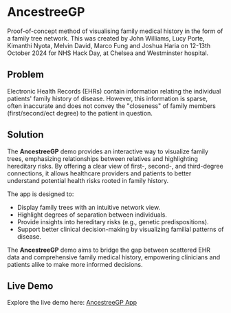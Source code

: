 # AncestreeGP

Proof-of-concept method of visualising family medical history in the form of a family tree network.
This was created by John Williams, Lucy Porte, Kimanthi Nyota, Melvin David, Marco Fung and Joshua Haria on 12-13th October 2024 for NHS Hack Day, at Chelsea and Westminster hospital. 

## Problem
Electronic Health Records (EHRs) contain information relating the individual patients' family history of disease. 
However, this information is sparse, often inaccurate and does not convey the "closeness" of family members (first/second/ect degree) to the patient in question. 

## Solution
The **AncestreeGP** demo provides an interactive way to visualize family trees, emphasizing relationships between relatives and highlighting hereditary risks. By offering a clear view of first-, second-, and third-degree connections, it allows healthcare providers and patients to better understand potential health risks rooted in family history.

The app is designed to:
- Display family trees with an intuitive network view.
- Highlight degrees of separation between individuals.
- Provide insights into hereditary risks (e.g., genetic predispositions).
- Support better clinical decision-making by visualizing familial patterns of disease.

The **AncestreeGP** demo aims to bridge the gap between scattered EHR data and comprehensive family medical history, empowering clinicians and patients alike to make more informed decisions.

## Live Demo
Explore the live demo here: [AncestreeGP App](https://ancestreegp.streamlit.app/)

